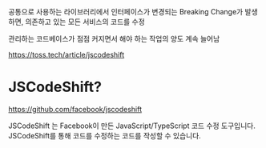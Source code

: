 공통으로 사용하는 라이브러리에서 인터페이스가 변경되는 Breaking Change가 발생하면, 의존하고 있는 모든 서비스의 코드를 수정

관리하는 코드베이스가 점점 커지면서 해야 하는 작업의 양도 계속 늘어남

https://toss.tech/article/jscodeshift

# JSCodeShift?

https://github.com/facebook/jscodeshift

JSCodeShift 는 Facebook이 만든 JavaScript/TypeScript 코드 수정 도구입니다. JSCodeShift를 통해 코드를 수정하는 코드를 작성할 수 있습니다.
